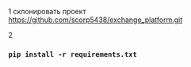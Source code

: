 1 склонировать проект https://github.com/scorp5438/exchange_platform.git

2 
### `pip install -r requirements.txt`